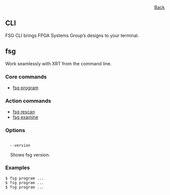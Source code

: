 <div id="readme" class="Box-body readme blob js-code-block-container">
<article class="markdown-body entry-content p-3 p-md-6" itemprop="text">
<p align="right">
<a href="https://github.com/fpgasystems/hacc/blob/main/README.md#sections">Back</a>
</p>

# CLI
FSG CLI brings FPGA Systems Group’s designs to your terminal.

## fsg
Work seamlessly with XRT from the command line.

### Core commands

* [fsg program](./CLI-fsg-program.md) 

### Action commands

* [fsg rescan]()
* [fsg examine]()

### Options
<code>
  --version
</code>
<p>
  &nbsp; &nbsp; Shows fsg version.
</p>

### Examples
```
$ fsg program ...
$ fsg program ...
$ fsg program ...
```